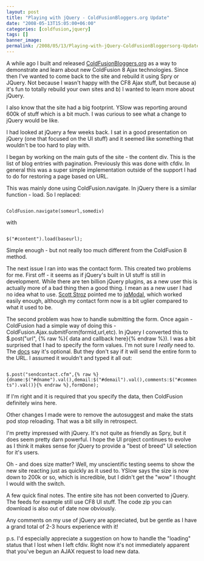 ```yaml
---
layout: post
title: "Playing with jQuery - ColdFusionBloggers.org Update"
date: "2008-05-13T15:05:00+06:00"
categories: [coldfusion,jquery]
tags: []
banner_image: 
permalink: /2008/05/13/Playing-with-jQuery-ColdFusionBloggersorg-Update
---
```


A while ago I built and released <a href="http://www.coldfusionbloggers.org">ColdFusionBloggers.org</a> as a way to demonstrate and learn about new ColdFusion 8 Ajax technologies. Since then I've wanted to come back to the site and rebuild it using Spry or JQuery. Not because I wasn't happy with the CF8 Ajax stuff, but because a) it's fun to totally rebuild your own sites and b) I wanted to learn more about jQuery.

I also know that the site had a big footprint. YSlow was reporting around 600k of stuff which is a bit much. I was curious to see what a change to jQuery would be like.

I had looked at jQuery a few weeks back. I sat in a good presentation on jQuery (one that focused on the UI stuff) and it seemed like something that wouldn't be too hard to play with.

I began by working on the main guts of the site - the content div. This is the list of blog entries with pagination. Previously this was done with cfdiv. In general this was a super simple implementation outside of the support I had to do for restoring a page based on URL. 

This was mainly done using ColdFusion.navigate. In jQuery there is a similar function - load. So I replaced:

<code>
ColdFusion.navigate(someurl,somediv)
</code>

with

<code>
$("#content").load(baseurl);
</code>

Simple enough - but not really too much different from the ColdFusion 8 method. 

The next issue I ran into was the contact form. This created two problems for me. First off - it seems as if jQuery's built in UI stuff is still in development. While there are ten billion jQuery plugins, as a new user this is actually more of a bad thing then a good thing. I mean as a new user I had no idea what to use. <a href="http://www.boyzoid.com">Scott Stroz</a> pointed me to <a href="http://dev.iceburg.net/jquery/jqModal/">jqModal</a>, which worked easily enough, although my contact form now is a bit uglier compared to what it used to be.

The second problem was how to handle submitting the form. Once again - ColdFusion had a simple way of doing this - ColdFusion.Ajax.submitForm(formid,url,etc). In jQuery I converted this to $.post("url", {% raw %}{ data and callback here}{% endraw %}). I was a bit surprised that I had to specify the form values. I'm not sure I <i>really</i> need to. The <a href="http://docs.jquery.com/Ajax/jQuery.post">docs</a> say it's optional. But they don't say if it will send the entire form to the URL. I assumed it wouldn't and typed it all out:

<code>
$.post("sendcontact.cfm",{% raw %}{dname:$("#dname").val(),demail:$("#demail").val(),comments:$("#comments").val()}{% endraw %},formDone);
</code>

If I'm right and it is required that you specify the data, then ColdFusion definitely wins here.

Other changes I made were to remove the autosuggest and make the stats pod stop reloading. That was a bit silly in retrospect. 

I'm pretty impressed with jQuery. It's not quite as friendly as Spry, but it does seem pretty darn powerful. I hope the UI project continues to evolve as I think it makes sense for jQuery to provide a "best of breed" UI selection for it's users. 

Oh - and does size matter? Well, my unscientific testing seems to show the new site reacting just as quickly as it used to. YSlow says the size is now down to 200k or so, which is incredible, but I didn't get the "wow" I thought I would with the switch. 

A few quick final notes. The entire site has not been converted to jQuery. The feeds for example still use CF8 UI stuff. The code zip you can download is also out of date now obviously.

Any comments on my use of jQuery are appreciated, but be gentle as I have a grand total of 2-3 hours experience with it!

p.s. I'd especially appreciate a suggestion on how to handle the "loading" status that I lost when I left cfdiv. Right now it's not immediately apparent that you've begun an AJAX request to load new data.